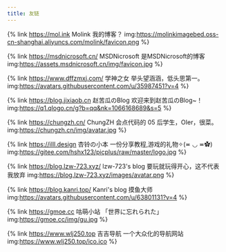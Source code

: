 ```yaml
---
title: 友链
---
```


{% link https://mol.ink Molink 我的博客？ img:https://molinkimagebed.oss-cn-shanghai.aliyuncs.com/molink/favicon.png %}

{% link https://msdnicrosoft.cn/ MSDNicrosoft 是MSDNicrosoft的博客 img:https://assets.msdnicrosoft.cn/img/favicon.jpg %}

{% link https://www.dffzmxj.com/ 学神之女 举头望涵涵，低头思第一。 img:https://avatars.githubusercontent.com/u/35987451?v=4 %}

{% link https://blog.jixiaob.cn 赵苦瓜のBlog 欢迎来到赵苦瓜のBlog~！ img:https://q1.qlogo.cn/g?b=qq&nk=1066168689&s=5 %}

{% link https://chungzh.cn/ ChungZH 会点代码的 05 后学生，OIer，很菜。 img:https://chungzh.cn/img/avatar.jpg %}

{% link https://illl.design 杏铃の小本 一份分享教程,游戏的礼物✧(≖ ◡ ≖✿) img:https://gitee.com/hshx123/picplus/raw/master/logo.jpg %}

{% link https://blog.lzw-723.xyz/ lzw-723's blog 要玩就玩得开心，这不代表我放弃 img:https://blog.lzw-723.xyz/images/avatar.png %}

{% link https://blog.kanri.top/ Kanri's blog 摸鱼大师 img:https://avatars.githubusercontent.com/u/63801131?v=4 %}

{% link https://gmoe.cc 咕萌小站 「世界に忘れられた」 img:https://gmoe.cc/img/gu.jpg %}

{% link https://www.wlj250.top 吉吉导航 一个大众化的导航网站 img:https://www.wlj250.top/ico.ico %}
